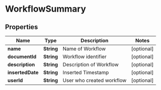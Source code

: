 

# WorkflowSummary


## Properties

| Name | Type | Description | Notes |
|------------ | ------------- | ------------- | -------------|
|**name** | **String** | Name of Workflow |  [optional] |
|**documentId** | **String** | Workflow identifier |  [optional] |
|**description** | **String** | Description of Workflow |  [optional] |
|**insertedDate** | **String** | Inserted Timestamp |  [optional] |
|**userId** | **String** | User who created workflow |  [optional] |



